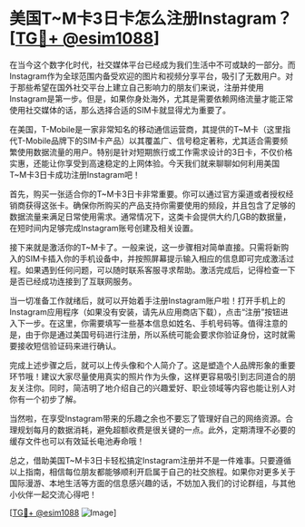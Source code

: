 # 美国T~M卡3日卡怎么注册Instagram？[[TG💪+ @esim1088](https://t.me/s/esim1088)]

在当今这个数字化时代，社交媒体平台已经成为我们生活中不可或缺的一部分。而Instagram作为全球范围内备受欢迎的图片和视频分享平台，吸引了无数用户。对于那些希望在国外社交平台上建立自己影响力的朋友们来说，注册并使用Instagram是第一步。但是，如果你身处海外，尤其是需要依赖网络流量才能正常使用社交媒体的话，那么选择合适的SIM卡就显得尤为重要了。

在美国，T-Mobile是一家非常知名的移动通信运营商，其提供的T~M卡（这里指代T-Mobile品牌下的SIM卡产品）以其覆盖广、信号稳定著称，尤其适合需要频繁使用数据流量的用户。特别是针对短期旅行或工作需求设计的3日卡，不仅价格实惠，还能让你享受到高速稳定的上网体验。今天我们就来聊聊如何利用美国T~M卡3日卡成功注册Instagram吧！

首先，购买一张适合你的T~M卡3日卡非常重要。你可以通过官方渠道或者授权经销商获得这张卡。确保你所购买的产品支持你需要使用的频段，并且包含了足够的数据流量来满足日常使用需求。通常情况下，这类卡会提供大约几GB的数据量，在短时间内足够完成Instagram账号创建及相关设置。

接下来就是激活你的T~M卡了。一般来说，这一步骤相对简单直接。只需将新购入的SIM卡插入你的手机设备中，并按照屏幕提示输入相应的信息即可完成激活过程。如果遇到任何问题，可以随时联系客服寻求帮助。激活完成后，记得检查一下是否已经成功连接到了互联网服务。

当一切准备工作就绪后，就可以开始着手注册Instagram账户啦！打开手机上的Instagram应用程序（如果没有安装，请先从应用商店下载），点击“注册”按钮进入下一步。在这里，你需要填写一些基本信息如姓名、手机号码等。值得注意的是，由于你是通过美国号码进行注册，所以系统可能会要求你验证身份，这时就需要接收短信验证码来进行确认。

完成上述步骤之后，就可以上传头像和个人简介了。这是塑造个人品牌形象的重要环节哦！建议大家尽量使用真实的照片作为头像，这样更容易吸引到志同道合的朋友关注你。同时，简洁明了地介绍自己的兴趣爱好、职业领域等内容也能让别人对你有一个初步了解。

当然啦，在享受Instagram带来的乐趣之余也不要忘了管理好自己的网络资源。合理规划每月的数据消耗，避免超额收费是很关键的一点。此外，定期清理不必要的缓存文件也可以有效延长电池寿命哦！

总之，借助美国T~M卡3日卡轻松搞定Instagram注册并不是一件难事。只要遵循以上指南，相信每位朋友都能够顺利开启属于自己的社交旅程。如果你对更多关于国际漫游、本地生活等方面的信息感兴趣的话，不妨加入我们的讨论群组，与其他小伙伴一起交流心得吧！

[[TG💪+ @esim1088](https://t.me/s/esim1088) ![Image](https://i.postimg.cc/4NQfJmqS/Snipaste-2025-05-13-00-14-12.png)]